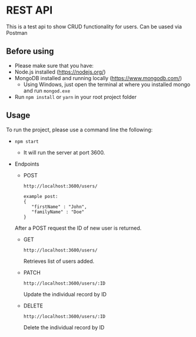 # REST API

This is a test api to show CRUD functionality for users. Can be uased via Postman

## Before using

- Please make sure that you have:
 - Node.js installed (https://nodejs.org/)
 - MongoDB installed and running locally (https://www.mongodb.com/)
   - Using Windows, just open the terminal at where you installed mongo and run `mongod.exe`
 - Run `npm install` or `yarn` in your root project folder

## Usage

To run the project, please use a command line the following:
 - `npm start`
    - It will run the server at port 3600.
    
 - Endpoints
    -   POST  
    
            http://localhost:3600/users/
        
            example post: 
            {
               "firstName" : "John",
               "familyName" : "Doe"
            }
     
     After a POST request the ID of new user is returned.
    -   GET
     
            http://localhost:3600/users/
         
        Retrieves list of users added.
        
    -   PATCH
    
            http://localhost:3600/users/:ID
        
        Update the individual record by ID
        
    -   DELETE
      
            http://localhost:3600/users/:ID
        
        Delete the individual record by ID
        
    
        
